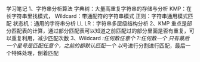 学习笔记
1、字符串分析算法
字典树：大量高重复字符串的存储与分析
KMP：在长字符串里找模式，
Wildcard：带通配符的字符串模式
正则：字符串通用模式匹配
状态机：通用的字符串分析
LL LR：字符串多层级结构分析
2、KMP
重点是部分匹配表的计算，通过部分匹配表可以知道之前匹配过的部分里面是否有重复，可以重复利用，减少匹配次数
3、Wildcard
*:任何数任意个
?:任何数一个
只有最后一个星号是匹配任意个，之前的都默认匹配一个
以*号进行分割进行匹配，最后一个特殊处理，倒着匹配
